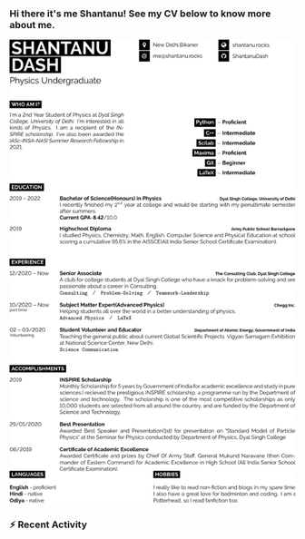 ### Hi there it's me Shantanu! See my CV below to know more about me.

<!--
**ShantanuDash/ShantanuDash** is a ✨ _special_ ✨ repository because its `README.md` (this file) appears on your GitHub profile.-->
![CV/Resume](https://github.com/ShantanuDash/ShantanuDash/blob/cv/main.png "Check out this CV of mine")

### :zap: Recent Activity

<!--START_SECTION:activity-->

<!--END_SECTION:activity-->
<!--
Here are some ideas to get you started:

- 🔭 I’m currently working on ...
- 🌱 I’m currently learning ...
- 👯 I’m looking to collaborate on ...
- 🤔 I’m looking for help with ...
- 💬 Ask me about ...
- 📫 How to reach me: ...
- 😄 Pronouns: ...
- ⚡ Fun fact: ...
-->


